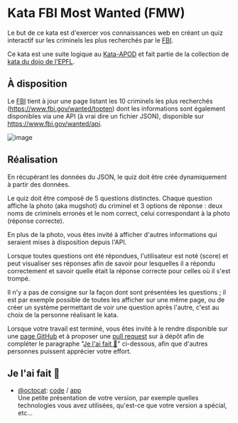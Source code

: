 # Kata FBI Most Wanted (FMW)

Le but de ce kata est d'exercer vos connaissances web en créant un quiz 
interactif sur les criminels les plus recherchés par le [FBI].

Ce kata est une suite logique au [Kata-APOD] et fait partie de la collection de
[kata du dojo de l'EPFL].


## À disposition

Le [FBI] tient à jour une page listant les 10 criminels les plus recherchés 
(<https://www.fbi.gov/wanted/topten>) dont les informations sont également 
disponibles via une API (à vrai dire un fichier JSON), disponible sur 
<https://www.fbi.gov/wanted/api>.

![image](https://user-images.githubusercontent.com/176002/133274225-815ce4f3-d9ea-4c4e-ac10-c112a09caa83.png)


## Réalisation

En récupérant les données du JSON, le quiz doit être crée dynamiquement à partir
des données.

Le quiz doit être composé de 5 questions distinctes. Chaque question affiche la
photo (aka mugshot) du criminel et 3 options de réponse : deux noms de criminels
erronés et le nom correct, celui correspondant à la photo (réponse correcte).

En plus de la photo, vous êtes invité à afficher d'autres informations qui
seraient mises à disposition depuis l'API.

Lorsque toutes questions ont été répondues, l'utilisateur est noté (score)
et peut visualiser ses réponses afin de savoir pour lesquelles il a répondu
correctement et savoir quelle était la réponse correcte pour celles où il s'est
trompé.

Il n'y a pas de consigne sur la façon dont sont présentées les questions ; il
est par exemple possible de toutes les afficher sur une même page, ou de créer
un système permettant de voir une question après l'autre, c'est au choix de la
personne réalisant le kata.

Lorsque votre travail est terminé, vous êtes invité à le rendre disponible
sur une [page GitHub](https://pages.github.com/) et à proposer une [pull
request](https://docs.github.com/en/github/collaborating-with-pull-requests/proposing-changes-to-your-work-with-pull-requests/about-pull-requests)
sur à dépôt afin de compléter le paragraphe "[Je l'ai fait 💪](#je-lai-fait-)"
ci-dessous, afin que d'autres personnes puissent apprécier votre effort.


## Je l'ai fait 💪

* [@octocat](https://github.com/octocat): [code](https://#) / [app](https://#)  
  Une petite présentation de votre version, par exemple quelles technologies
  vous avez utilisées, qu'est-ce que votre version a spécial, etc...


[FBI]: https://www.fbi.gov
[Kata-APOD]: https://github.com/epfl-dojo/Kata-APOD
[kata du dojo de l'EPFL]: https://github.com/topics/epfl-dojo-kata
